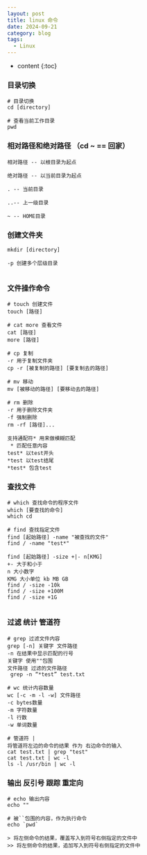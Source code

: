 ```yaml
---
layout: post
title: linux 命令
date: 2024-09-21
category: blog
tags:
  - Linux
---
```

* content
{:toc}


### 目录切换

```
# 目录切换
cd [directory]

# 查看当前工作目录
pwd
```

###  相对路径和绝对路径 （cd ~ == 回家）

```
相对路径 -- 以根目录为起点

绝对路径 -- 以当前目录为起点

. -- 当前目录

..-- 上一级目录

~ -- HOME目录
```

### 创建文件夹

```
mkdir [directory]

-p 创建多个层级目录


```

### 文件操作命令

```
# touch 创建文件
touch [路径]

# cat more 查看文件
cat [路径]
more [路径]

# cp 复制 
-r 用于复制文件夹
cp -r [被复制的路径] [要复制去的路径]

# mv 移动
mv [被移动的路径] [要移动去的路径]

# rm 删除
-r 用于删除文件夹
-f 强制删除
rm -rf [路径]...

支持通配符* 用来做模糊匹配
 * 匹配任意内容
test* 以test开头
*test 以test结尾
*test* 包含test
```

### 查找文件

```
# which 查找命令的程序文件
which [要查找的命令]
which cd

# find 查找指定文件
find [起始路径] -name "被查找的文件"
find / -name "test*"

find [起始路径] -size +|- n[KMG]
+- 大于和小于
n 大小数字
KMG 大小单位 kb MB GB
find / -size -10k
find / -size +100M
find / -size +1G


```

### 过滤 统计 管道符

```
# grep 过滤文件内容
grep [-n] 关键字 文件路径
-n 在结果中显示匹配的行号
关键字 使用""包围
文件路径 过滤的文件路径
 grep -n “*test” test.txt

# wc 统计内容数量
wc [-c -m -l -w] 文件路径
-c bytes数量
-m 字符数量
-l 行数
-w 单词数量

# 管道符 |
将管道符左边的命令的结果 作为 右边命令的输入
cat test.txt | grep "test"
cat test.txt | wc -l
ls -l /usr/bin | wc -l
```

### 输出 反引号 跟踪 重定向

```
# echo 输出内容
echo ""

# 被``包围的内容，作为执行命令
echo `pwd`

> 将左侧命令的结果，覆盖写入到符号右侧指定的文件中
>> 将左侧命令的结果，追加写入到符号右侧指定的文件中

```